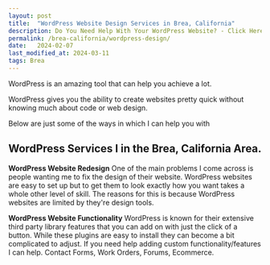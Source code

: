 ```yaml
---
layout: post
title:  "WordPress Website Design Services in Brea, California"
description: Do You Need Help With Your WordPress Website? - Click Here To Get Attentive Help From an Expert WordPress Developer in The Brea, California Area
permalink: /brea-california/wordpress-design/
date:   2024-02-07
last_modified_at: 2024-03-11
tags: Brea
---
```


WordPress is an amazing tool that can help you achieve a lot.

WordPress gives you the ability to create websites pretty quick without knowing much about code or web design.

Below are just some of the ways in which I can help you with 

## WordPress Services I in the Brea, California Area.

**WordPress Website Redesign**
One of the main problems I come across is people wanting me to fix the design of their website. WordPress websites are easy to set up but to get them to look exactly how you want takes a whole other level of skill. The reasons for this is because WordPress websites are limited by they're design tools.  

**WordPress Website Functionality**
WordPress is known for their extensive third party library features that you can add on with just the click of a button.  While these plugins are easy to install they can become a bit complicated to adjust.  If you need help adding custom functionality/features I can help.
Contact Forms, Work Orders, Forums, Ecommerce.
